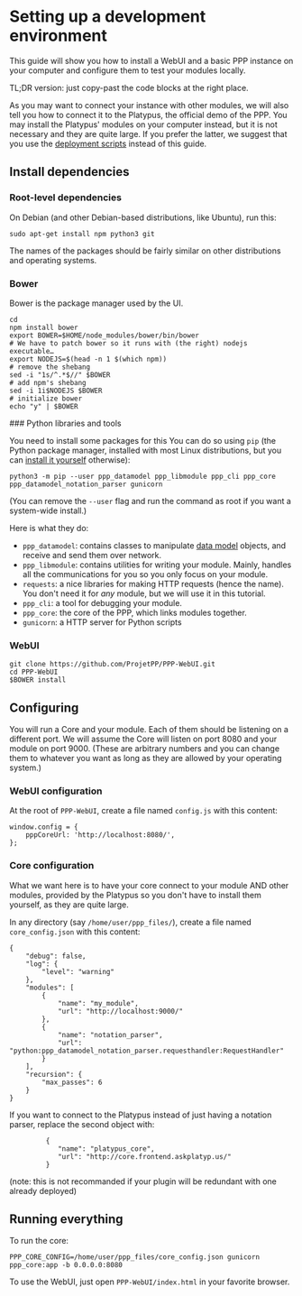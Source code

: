 # Setting up a development environment

This guide will show you how to install a WebUI and a basic PPP
instance on your computer and configure them to test your modules
locally.

TL;DR version: just copy-past the code blocks at the right place.

As you may want to connect your instance with other modules, we
will also tell you how to connect it to the Platypus, the official
demo of the PPP.
You may install the Platypus' modules on your computer instead,
but it is not necessary and they are quite large.
If you prefer the latter, we suggest that you use the
[deployment scripts](https://github.com/ProjetPP/Deployment#readme)
instead of this guide.

## Install dependencies

### Root-level dependencies

On Debian (and other Debian-based distributions, like Ubuntu), run
this:

```
sudo apt-get install npm python3 git
```

The names of the packages should be fairly similar on other
distributions and operating systems.

### Bower

Bower is the package manager used by the UI.

```
cd
npm install bower
export BOWER=$HOME/node_modules/bower/bin/bower
# We have to patch bower so it runs with (the right) nodejs executable…
export NODEJS=$(head -n 1 $(which npm))
# remove the shebang
sed -i "1s/^.*$//" $BOWER
# add npm's shebang
sed -i 1i$NODEJS $BOWER
# initialize bower
echo "y" | $BOWER
```

### Python libraries and tools

You need to install some packages for this
You can do so using `pip` (the Python package manager,
installed with most Linux distributions, but you can
[install it yourself](https://pip.pypa.io/en/latest/installing.html)
otherwise):

```
python3 -m pip --user ppp_datamodel ppp_libmodule ppp_cli ppp_core ppp_datamodel_notation_parser gunicorn
```

(You can remove the `--user` flag and run the command as root if you
want a system-wide install.)

Here is what they do:

* `ppp_datamodel`: contains classes to manipulate
  [data model](https://github.com/ProjetPP/Documentation/blob/master/data-model.md)
  objects, and receive and send them over network.
* `ppp_libmodule`: contains utilities for writing your module.
  Mainly, handles all the communications for you so you only focus
  on your module.
* `requests`: a nice libraries for making HTTP requests (hence the name).
  You don't need it for *any* module, but we will use it in this
  tutorial.
* `ppp_cli`: a tool for debugging your module.
* `ppp_core`: the core of the PPP, which links modules
  together.
* `gunicorn`: a HTTP server for Python scripts

### WebUI

```
git clone https://github.com/ProjetPP/PPP-WebUI.git
cd PPP-WebUI
$BOWER install
```

## Configuring

You will run a Core and your module. Each of them should be listening on a
different port.
We will assume the Core will listen on port 8080 and your module on
port 9000. (These are arbitrary numbers and you can change them to whatever
you want as long as they are allowed by your operating system.)

### WebUI configuration

At the root of `PPP-WebUI`, create a file named `config.js` with this
content:

```
window.config = {
    pppCoreUrl: 'http://localhost:8080/',
};
```

### Core configuration

What we want here is to have your core connect to your module AND other
modules, provided by the Platypus so you don't have to install them
yourself, as they are quite large.

In any directory (say `/home/user/ppp_files/`), create a file named
`core_config.json` with this content:

```
{
    "debug": false,
    "log": {
        "level": "warning"
    },
    "modules": [
        {
            "name": "my_module",
            "url": "http://localhost:9000/"
        },
        {
            "name": "notation_parser",
            "url": "python:ppp_datamodel_notation_parser.requesthandler:RequestHandler"
        }
    ],
    "recursion": {
        "max_passes": 6
    }
}
```

If you want to connect to the Platypus instead of just having a notation
parser, replace the second object with:

```
         {
            "name": "platypus_core",
            "url": "http://core.frontend.askplatyp.us/"
         }
```

(note: this is not recommanded if your plugin will be redundant
with one already deployed)

## Running everything

To run the core:

```
PPP_CORE_CONFIG=/home/user/ppp_files/core_config.json gunicorn ppp_core:app -b 0.0.0.0:8080
```

To use the WebUI, just open `PPP-WebUI/index.html` in your favorite
browser.
